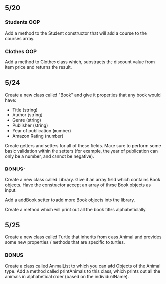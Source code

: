## 5/20

### Students OOP

Add a method to the Student constructor that will add a course to the courses array.

### Clothes OOP

Add a method to Clothes class which, substracts the discount value from item price and returns the result.





## 5/24

Create a new class called "Book" and give it properties that any book would have:

* Title (string)
* Author (string)
* Genre (string)
* Publisher (string)
* Year of publication (number)
* Amazon Rating (number)

Create getters and setters for all of these fields. Make sure to perform some basic validation within the setters (for example, the year of publication can only be a number, and cannot be negative).

### BONUS:

Create a new class called Library. Give it an array field which contains Book objects. Have the constructor accept an array of these Book objects as input.

Add a addBook setter to add more Book objects into the library.

Create a method which will print out all the book titles alphabeticlally.


## 5/25

Create a new class called Turtle that inherits from class Animal and provides some new properties / methods that are specific to turtles.

### BONUS

Create a class called AnimalList to which you can add Objects of the Animal type. Add a method called printAnimals to this class, which prints out all the animals in alphabetical order (based on the individualName).